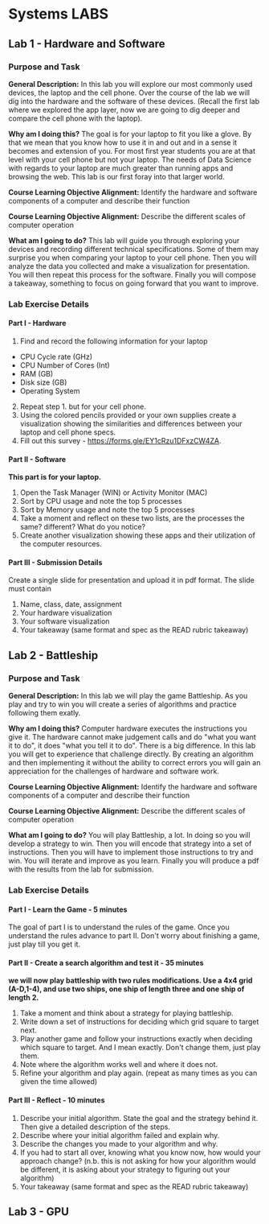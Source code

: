 # Systems LABS

## Lab 1 - Hardware and Software

### Purpose and Task
**General Description:** In this lab you will explore our most commonly used devices, the laptop and the cell phone. Over the course of the lab we will dig into the hardware and the software of these devices. (Recall the first lab where we explored the app layer, now we are going to dig deeper and compare the cell phone with the laptop).

**Why am I doing this?**  The goal is for your laptop to fit you like a glove. By that we mean that you know how to use it in and out and in a sense it becomes and extension of you. For most first year students you are at that level with your cell phone but not your laptop. The needs of Data Science with regards to your laptop are much greater than running apps and browsing the web. This lab is our first foray into that larger world.

**Course Learning Objective Alignment:**  Identify the hardware and software components of a computer and describe their function

**Course Learning Objective Alignment:**  Describe the different scales of computer operation

**What am I going to do?** This lab will guide you through exploring your devices and recording different technical specifications. Some of them may surprise you when comparing your laptop to your cell phone. Then you will analyze the data you collected and make a visualization for presentation. You will then repeat this process for the software. Finally you will compose a takeaway, something to focus on going forward that you want to improve.

### Lab Exercise Details
#### Part I - Hardware
1. Find and record the following information for your laptop<br />
- CPU Cycle rate (GHz) <br />
- CPU Number of Cores (Int) <br />
- RAM (GB) <br />
- Disk size (GB) <br />
- Operating System <br />

2. Repeat step 1. but for your cell phone.
3. Using the colored pencils provided or your own supplies create a visualization showing the similarities and differences between your laptop and cell phone specs.
4. Fill out this survey - https://forms.gle/EY1cRzu1DFxzCW4ZA.

#### Part II - Software

**This part is for your laptop.**

1. Open the Task Manager (WIN) or Activity Monitor (MAC)
2. Sort by CPU usage and note the top 5 processes
3. Sort by Memory usage and note the top 5 processes
4. Take a moment and reflect on these two lists, are the processes the same? different? What do you notice?
5. Create another visualization showing these apps and their utilization of the computer resources.

 

#### Part III - Submission Details
Create a single slide for presentation and upload it in pdf format. The slide must contain

1. Name, class, date, assignment
2. Your hardware visualization
3. Your software visualization
4. Your takeaway (same format and spec as the READ rubric takeaway)

## Lab 2 - Battleship

### Purpose and Task
**General Description:** In this lab we will play the game Battleship. As you play and try to win you will create a series of algorithms and practice following them exatly.

**Why am I doing this?**  Computer hardware executes the instructions you give it. The hardware cannot make judgement calls and do "what you want it to do", it does "what you tell it to do". There is a big difference. In this lab you will get to experience that challenge directly. By creating an algorithm and then implementing it without the ability to correct errors you will gain an appreciation for the challenges of hardware and software work.

**Course Learning Objective Alignment:**  Identify the hardware and software components of a computer and describe their function 

**Course Learning Objective Alignment:**  Describe the different scales of computer operation

**What am I going to do?** You will play Battleship, a lot. In doing so you will develop a strategy to win. Then you will encode that strategy into a set of instructions. Then you will have to implement those instructions to try and win. You will iterate and improve as you learn. Finally you will produce a pdf with the results from the lab for submission.

 

### Lab Exercise Details
#### Part I - Learn the Game - 5 minutes
The goal of part I is to understand the rules of the game. Once you understand the rules advance to part II. Don't worry about finishing a game, just play till you get it.

#### Part II - Create a search algorithm and test it - 35 minutes
**we will now play battleship with two rules modifications. Use a 4x4 grid (A-D,1-4), and use two ships, one ship of length three and one ship of length 2.**

1. Take a moment and think about a strategy for playing battleship. 
2. Write down a set of instructions for deciding which grid square to target next.
3. Play another game and follow your instructions exactly when deciding which square to target. And I mean exactly. Don't change them, just play them.
4. Note where the algorithm works well and where it does not.
5. Refine your algorithm and play again. (repeat as many times as you can given the time allowed)

#### Part III - Reflect - 10 minutes
1. Describe your initial algorithm. State the goal and the strategy behind it. Then give a detailed description of the steps.
2. Describe where your initial algorithm failed and explain why.
3. Describe the changes you made to your algorithm and why.
4. If you had to start all over, knowing what you know now, how would your approach change? (n.b. this is not asking for how your algorithm would be different, it is asking about your strategy to figuring out your algorithm)
5. Your takeaway (same format and spec as the READ rubric takeaway)

## Lab 3 - GPU

